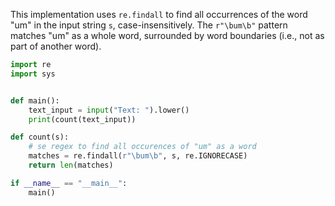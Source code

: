 This implementation uses `re.findall` to find all occurrences of the word "um" in the input string `s`, case-insensitively. The `r"\bum\b"` pattern matches "um" as a whole word, surrounded by word boundaries (i.e., not as part of another word).

```python
import re
import sys


def main():
    text_input = input("Text: ").lower()
    print(count(text_input))

def count(s):
    # se regex to find all occurences of "um" as a word
    matches = re.findall(r"\bum\b", s, re.IGNORECASE)
    return len(matches)

if __name__ == "__main__":
    main()
```